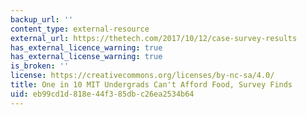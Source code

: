 ```yaml
---
backup_url: ''
content_type: external-resource
external_url: https://thetech.com/2017/10/12/case-survey-results
has_external_licence_warning: true
has_external_license_warning: true
is_broken: ''
license: https://creativecommons.org/licenses/by-nc-sa/4.0/
title: One in 10 MIT Undergrads Can't Afford Food, Survey Finds
uid: eb99cd1d-818e-44f3-85db-c26ea2534b64
---
```

